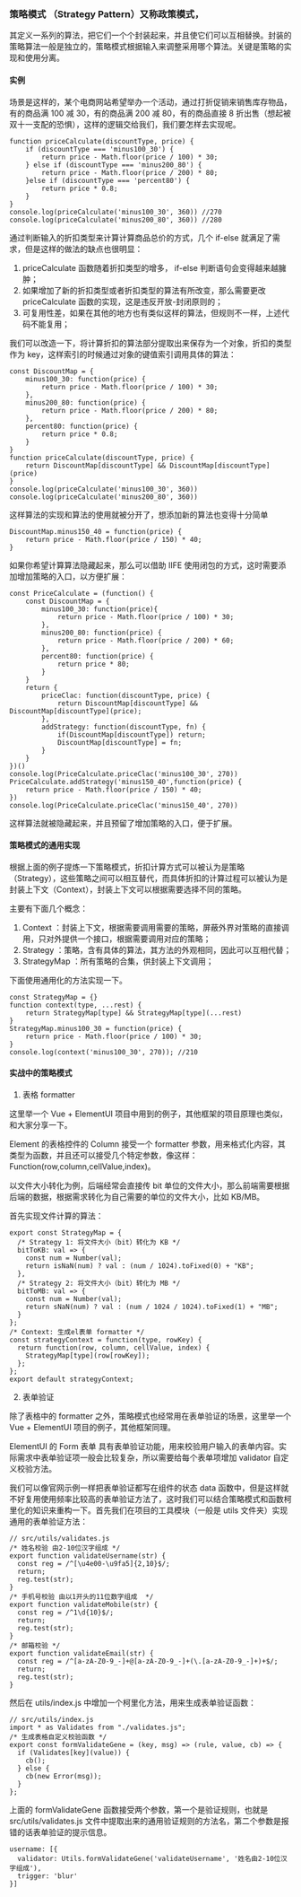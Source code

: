 ### 策略模式 （Strategy Pattern）又称政策模式，

其定义一系列的算法，把它们一个个封装起来，并且使它们可以互相替换。封装的策略算法一般是独立的，策略模式根据输入来调整采用哪个算法。关键是策略的实现和使用分离。

#### 实例

场景是这样的，某个电商网站希望举办一个活动，通过打折促销来销售库存物品，有的商品满 100 减 30，有的商品满 200 减 80，有的商品直接 8 折出售（想起被双十一支配的恐惧），这样的逻辑交给我们，我们要怎样去实现呢。

```
function priceCalculate(discountType, price) {
    if (discountType === 'minus100_30') {
        return price - Math.floor(price / 100) * 30;
    } else if (discountType === 'minus200_80') {
        return price - Math.floor(price / 200) * 80;
    }else if (discountType === 'percent80') {
        return price * 0.8;
    }
}
console.log(priceCalculate('minus100_30', 360)) //270
console.log(priceCalculate('minus200_80', 360)) //280
```

通过判断输入的折扣类型来计算计算商品总价的方式，几个 if-else 就满足了需求，但是这样的做法的缺点也很明显：

1. priceCalculate 函数随着折扣类型的增多， if-else 判断语句会变得越来越臃肿；
2. 如果增加了新的折扣类型或者折扣类型的算法有所改变，那么需要更改 priceCalculate 函数的实现，这是违反开放-封闭原则的；
3. 可复用性差，如果在其他的地方也有类似这样的算法，但规则不一样，上述代码不能复用；

我们可以改造一下，将计算折扣的算法部分提取出来保存为一个对象，折扣的类型作为 key，这样索引的时候通过对象的键值索引调用具体的算法：

```
const DiscountMap = {
    minus100_30: function(price) {
        return price - Math.floor(price / 100) * 30;
    },
    minus200_80: function(price) {
        return price - Math.floor(price / 200) * 80;
    },
    percent80: function(price) {
        return price * 0.8;
    }
}
function priceCalculate(discountType, price) {
    return DiscountMap[discountType] && DiscountMap[discountType](price)
}
console.log(priceCalculate('minus100_30', 360))
console.log(priceCalculate('minus200_80', 360))
```

这样算法的实现和算法的使用就被分开了，想添加新的算法也变得十分简单

```
DiscountMap.minus150_40 = function(price) {
    return price - Math.floor(price / 150) * 40;
}
```

如果你希望计算算法隐藏起来，那么可以借助 IIFE 使用闭包的方式，这时需要添加增加策略的入口，以方便扩展：

```
const PriceCalculate = (function() {
    const DiscountMap = {
        minus100_30: function(price){
            return price - Math.floor(price / 100) * 30;
        },
        minus200_80: function(price) {
            return price - Math.floor(price / 200) * 60;
        },
        percent80: function(price) {
            return price * 80;
        }
    }
    return {
        priceClac: function(discountType, price) {
            return DiscountMap[discountType] && DiscountMap[discountType](price);
        },
        addStrategy: function(discountType, fn) {
            if(DiscountMap[discountType]) return;
            DiscountMap[discountType] = fn;
        }
    }
})()
console.log(PriceCalculate.priceClac('minus100_30', 270))
PriceCalculate.addStrategy('minus150_40',function(price) {
    return price - Math.floor(price / 150) * 40;
})
console.log(PriceCalculate.priceClac('minus150_40', 270))
```

这样算法就被隐藏起来，并且预留了增加策略的入口，便于扩展。

#### 策略模式的通用实现

根据上面的例子提炼一下策略模式，折扣计算方式可以被认为是策略（Strategy），这些策略之间可以相互替代，而具体折扣的计算过程可以被认为是封装上下文（Context），封装上下文可以根据需要选择不同的策略。

主要有下面几个概念：

1. Context ：封装上下文，根据需要调用需要的策略，屏蔽外界对策略的直接调用，只对外提供一个接口，根据需要调用对应的策略；
2. Strategy ：策略，含有具体的算法，其方法的外观相同，因此可以互相代替；
3. StrategyMap ：所有策略的合集，供封装上下文调用；

下面使用通用化的方法实现一下。

```
const StrategyMap = {}
function context(type, ...rest) {
    return StrategyMap[type] && StrategyMap[type](...rest)
}
StrategyMap.minus100_30 = function(price) {
    return price - Math.floor(price / 100) * 30;
}
console.log(context('minus100_30', 270)); //210
```

#### 实战中的策略模式

1. 表格 formatter

这里举一个 Vue + ElementUI 项目中用到的例子，其他框架的项目原理也类似，和大家分享一下。

Element 的表格控件的 Column 接受一个 formatter 参数，用来格式化内容，其类型为函数，并且还可以接受几个特定参数，像这样：Function(row,column,cellValue,index)。

以文件大小转化为例，后端经常会直接传 bit 单位的文件大小，那么前端需要根据后端的数据，根据需求转化为自己需要的单位的文件大小，比如 KB/MB。

首先实现文件计算的算法：

```
export const StrategyMap = {
  /* Strategy 1: 将文件大小（bit）转化为 KB */
  bitToKB: val => {
    const num = Number(val);
    return isNaN(num) ? val : (num / 1024).toFixed(0) + "KB";
  },
  /* Strategy 2: 将文件大小（bit）转化为 MB */
  bitToMB: val => {
    const num = Number(val);
    return sNaN(num) ? val : (num / 1024 / 1024).toFixed(1) + "MB";
  }
};
/* Context: 生成el表单 formatter */
const strategyContext = function(type, rowKey) {
  return function(row, column, cellValue, index) {
    StrategyMap[type](row[rowKey]);
  };
};
export default strategyContext;
```

2. 表单验证

除了表格中的 formatter 之外，策略模式也经常用在表单验证的场景，这里举一个 Vue + ElementUI 项目的例子，其他框架同理。

ElementUI 的 Form 表单 具有表单验证功能，用来校验用户输入的表单内容。实际需求中表单验证项一般会比较复杂，所以需要给每个表单项增加 validator 自定义校验方法。

我们可以像官网示例一样把表单验证都写在组件的状态 data 函数中，但是这样就不好复用使用频率比较高的表单验证方法了，这时我们可以结合策略模式和函数柯里化的知识来重构一下。首先我们在项目的工具模块（一般是 utils 文件夹）实现通用的表单验证方法：

```
// src/utils/validates.js
/* 姓名校验 由2-10位汉字组成 */
export function validateUsername(str) {
  const reg = /^[\u4e00-\u9fa5]{2,10}$/;
  return;
  reg.test(str);
}
/* 手机号校验 由以1开头的11位数字组成  */
export function validateMobile(str) {
  const reg = /^1\d{10}$/;
  return;
  reg.test(str);
}
/* 邮箱校验 */
export function validateEmail(str) {
  const reg = /^[a-zA-Z0-9_-]+@[a-zA-Z0-9_-]+(\.[a-zA-Z0-9_-]+)+$/;
  return;
  reg.test(str);
}
```

然后在 utils/index.js 中增加一个柯里化方法，用来生成表单验证函数：

```
// src/utils/index.js
import * as Validates from "./validates.js";
/* 生成表格自定义校验函数 */
export const formValidateGene = (key, msg) => (rule, value, cb) => {
  if (Validates[key](value)) {
    cb();
  } else {
    cb(new Error(msg));
  }
};
```

上面的 formValidateGene 函数接受两个参数，第一个是验证规则，也就是 src/utils/validates.js 文件中提取出来的通用验证规则的方法名，第二个参数是报错的话表单验证的提示信息。

```
username: [{
  validator: Utils.formValidateGene('validateUsername', '姓名由2-10位汉字组成'),
  trigger: 'blur'
}]
```
